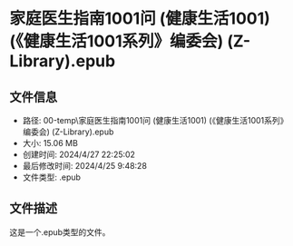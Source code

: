 ﻿# 家庭医生指南1001问 (健康生活1001) (《健康生活1001系列》编委会) (Z-Library).epub

## 文件信息
- 路径: 00-temp\家庭医生指南1001问 (健康生活1001) (《健康生活1001系列》编委会) (Z-Library).epub
- 大小: 15.06 MB
- 创建时间: 2024/4/27 22:25:02
- 最后修改时间: 2024/4/25 9:48:28
- 文件类型: .epub

## 文件描述
这是一个.epub类型的文件。

